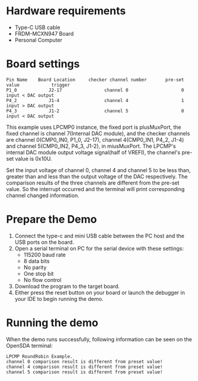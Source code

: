 Hardware requirements
=====================
- Type-C USB cable
- FRDM-MCXN947 Board
- Personal Computer

Board settings
==============
~~~~~~~~~~~~~~~~~~~~~~~~~~~~~~~~~~~~~~~~~~~~~~~~~~~~~~~~~~~~~~~~~~~~~~~~~~~~~~~~~~~~~~~~~~~~~~~~~~~~
Pin Name    Board Location     checker channel number       pre-set value            trigger        
P1_0            J2-17                channel 0                    0              input < DAC output
P4_2            J1-4                 channel 4                    1              input > DAC output
P4_3            J1-2                 channel 5                    0              input < DAC output
~~~~~~~~~~~~~~~~~~~~~~~~~~~~~~~~~~~~~~~~~~~~~~~~~~~~~~~~~~~~~~~~~~~~~~~~~~~~~~~~~~~~~~~~~~~~~~~~~~~~


This example uses LPCMP0 instance, the fixed port is plusMuxPort, the fixed channel is
channel 7(Internal DAC module), and the checker channels are channel 0(CMP0_IN0, P1_0, J2-17),
channel 4(CMP0_IN1, P4_2, J1-4) and channel 5(CMP0_IN2, P4_3, J1-2), in miusMuxPort.
The LPCMP's internal DAC module output voltage signal(half of VREFI), the channel's pre-set value
is 0x10U.

Set the input voltage of channel 0, channel 4 and channel 5 to be less than, greater than
and less than the output voltage of the DAC respectively. The comparison results of the 
three channels are different from the pre-set value. So the interrupt occurred and the terminal
will print corresponding channel changed information.

Prepare the Demo
================
1. Connect the type-c and mini USB cable between the PC host and the USB ports on the board.
2. Open a serial terminal on PC for the serial device with these settings:
    - 115200 baud rate
    - 8 data bits
    - No parity
    - One stop bit
    - No flow control
3. Download the program to the target board.
4. Either press the reset button on your board or launch the debugger in your IDE to begin running
   the demo.

Running the demo
================
When the demo runs successfully, following information can be seen on the OpenSDA terminal:

~~~~~~~~~~~~~~~~~~~~~~~~~~~~~
LPCMP RoundRobin Example.
channel 0 comparison result is different from preset value!
channel 4 comparison result is different from preset value!
channel 5 comparison result is different from preset value!

~~~~~~~~~~~~~~~~~~~~~~~~~~~~~
